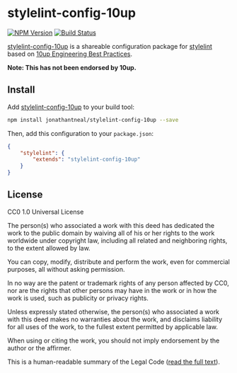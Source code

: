 # stylelint-config-10up

[![NPM Version][npm-img]][npm] [![Build Status][ci-img]][ci]

[stylelint-config-10up] is a shareable configuration package for [stylelint] based on [10up Engineering Best Practices].

**Note: This has not been endorsed by 10up.**

## Install

Add [stylelint-config-10up] to your build tool:

```sh
npm install jonathantneal/stylelint-config-10up --save
```

Then, add this configuration to your `package.json`:

```json
{
	"stylelint": {
		"extends": "stylelint-config-10up"
	}
}
```

## License

CC0 1.0 Universal License

The person(s) who associated a work with this deed has dedicated the work to the public domain by waiving all of his or her rights to the work worldwide under copyright law, including all related and neighboring rights, to the extent allowed by law.

You can copy, modify, distribute and perform the work, even for commercial purposes, all without asking permission.

In no way are the patent or trademark rights of any person affected by CC0, nor are the rights that other persons may have in the work or in how the work is used, such as publicity or privacy rights.

Unless expressly stated otherwise, the person(s) who associated a work with this deed makes no warranties about the work, and disclaims liability for all uses of the work, to the fullest extent permitted by applicable law.

When using or citing the work, you should not imply endorsement by the author or the affirmer.

This is a human-readable summary of the Legal Code ([read the full text]).

[ci]:      https://travis-ci.org/jonathantneal/stylelint-config-10up
[ci-img]:  https://img.shields.io/travis/jonathantneal/stylelint-config-10up.svg
[npm]:     https://www.npmjs.com/package/stylelint-config-10up
[npm-img]: https://img.shields.io/npm/v/stylelint-config-10up.svg

[10up Engineering Best Practices]: https://10up.github.io/Engineering-Best-Practices/
[stylelint]: http://stylelint.io/
[stylelint-config-10up]: https://github.com/jonathantneal/stylelint-config-10up
[read the full text]: https://creativecommons.org/publicdomain/zero/1.0/legalcode
